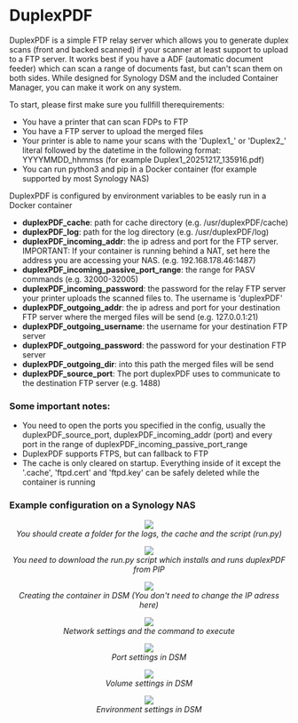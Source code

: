 # DuplexPDF

DuplexPDF is a simple FTP relay server which allows you to generate duplex scans (front and backed scanned) if your scanner at least support to upload to a FTP server. 
It works best if you have a ADF (automatic document feeder) which can scan a range of documents fast, but can't scan them on both sides. 
While designed for Synology DSM and the included Container Manager, you can make it work on any system.

To start, please first make sure you fullfill therequirements:

* You have a printer that can scan FDPs to FTP
* You have a FTP server to upload the merged files
* Your printer is able to name your scans with the 'Duplex1_' or 'Duplex2_' literal followed by the datetime in the following format: YYYYMMDD_hhmmss (for example Duplex1_20251217_135916.pdf)
* You can run python3 and pip in a Docker container (for example supported by most Synology NAS)

DuplexPDF is configured by environment variables to be easly run in a Docker container

* **duplexPDF_cache**: path for cache directory (e.g. /usr/duplexPDF/cache)
* **duplexPDF_log**: path for the log directory (e.g. /usr/duplexPDF/log)
* **duplexPDF_incoming_addr**: the ip adress and port for the FTP server. IMPORTANT: If your container is running behind a NAT, set here the address you are accessing your NAS. (e.g. 192.168.178.46:1487)
* **duplexPDF_incoming_passive_port_range**: the range for PASV commands (e.g. 32000-32005)
* **duplexPDF_incoming_password**: the password for the relay FTP server your printer uploads the scanned files to. The username is 'duplexPDF'
* **duplexPDF_outgoing_addr**: the ip adress and port for your destination FTP server where the merged files will be send (e.g. 127.0.0.1:21)
* **duplexPDF_outgoing_username**: the username for your destination FTP server
* **duplexPDF_outgoing_password**: the password for your destination FTP server
* **duplexPDF_outgoing_dir**: into this path the merged files will be send
* **duplexPDF_source_port**: The port duplexPDF uses to communicate to the destination FTP server (e.g. 1488)


### Some important notes:

* You need to open the ports you specified in the config, usually the duplexPDF_source_port, duplexPDF_incoming_addr (port) and every port in the range of duplexPDF_incoming_passive_port_range
* DuplexPDF supports FTPS, but can fallback to FTP
* The cache is only cleared on startup. Everything inside of it except the '.cache', 'ftpd.cert' and 'ftpd.key' can be safely deleted while the container is running

### Example configuration on a Synology NAS

<p align="center">
    <img src="https://raw.githubusercontent.com/andreasmz/neurotorch/main/media/dsm_folders.png" style="max-width: 600px;"> <br>
    <em>You should create a folder for the logs, the cache and the script (run.py)</em>
</p> 
<p align="center">
    <img src="https://raw.githubusercontent.com/andreasmz/neurotorch/main/media/dsm_script_run.png" style="max-width: 600px;"> <br>
    <em>You need to download the run.py script which installs and runs duplexPDF from PIP </em>
</p> 
<p align="center">
    <img src="https://raw.githubusercontent.com/andreasmz/neurotorch/main/media/dsm_container_creation.png" style="max-width: 600px;"> <br>
    <em>Creating the container in DSM (You don't need to change the IP adress here)</em>
</p> 
<p align="center">
    <img src="https://raw.githubusercontent.com/andreasmz/neurotorch/main/media/dsm_container_network_cmd.png" style="max-width: 600px;"> <br>
    <em>Network settings and the command to execute</em>
</p> 
<p align="center">
    <img src="https://raw.githubusercontent.com/andreasmz/neurotorch/main/media/dsm_port_settings.png" style="max-width: 600px;"> <br>
    <em>Port settings in DSM</em>
</p> 
<p align="center">
    <img src="https://raw.githubusercontent.com/andreasmz/neurotorch/main/media/dsm_volume_settings.png" style="max-width: 600px;"> <br>
    <em>Volume settings in DSM</em>
</p> 
<p align="center">
    <img src="https://raw.githubusercontent.com/andreasmz/neurotorch/main/media/dsm_env_settings.png" style="max-width: 600px;"> <br>
    <em>Environment settings in DSM</em>
</p> 
